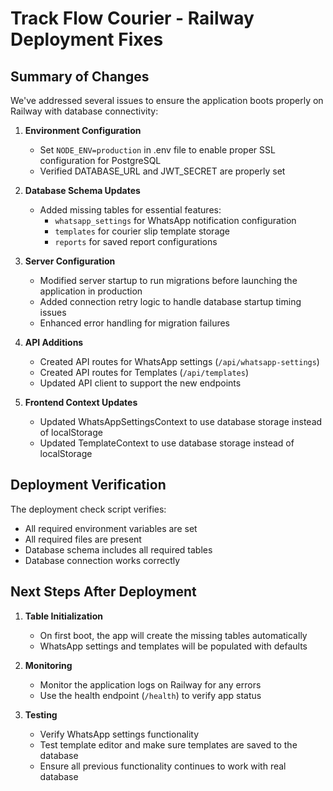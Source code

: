 # Track Flow Courier - Railway Deployment Fixes

## Summary of Changes

We've addressed several issues to ensure the application boots properly on Railway with database connectivity:

1. **Environment Configuration**
   - Set `NODE_ENV=production` in .env file to enable proper SSL configuration for PostgreSQL
   - Verified DATABASE_URL and JWT_SECRET are properly set

2. **Database Schema Updates**
   - Added missing tables for essential features:
     - `whatsapp_settings` for WhatsApp notification configuration
     - `templates` for courier slip template storage
     - `reports` for saved report configurations

3. **Server Configuration**
   - Modified server startup to run migrations before launching the application in production
   - Added connection retry logic to handle database startup timing issues
   - Enhanced error handling for migration failures

4. **API Additions**
   - Created API routes for WhatsApp settings (`/api/whatsapp-settings`)
   - Created API routes for Templates (`/api/templates`)
   - Updated API client to support the new endpoints

5. **Frontend Context Updates**
   - Updated WhatsAppSettingsContext to use database storage instead of localStorage
   - Updated TemplateContext to use database storage instead of localStorage

## Deployment Verification

The deployment check script verifies:
- All required environment variables are set
- All required files are present
- Database schema includes all required tables
- Database connection works correctly

## Next Steps After Deployment

1. **Table Initialization**
   - On first boot, the app will create the missing tables automatically
   - WhatsApp settings and templates will be populated with defaults

2. **Monitoring**
   - Monitor the application logs on Railway for any errors
   - Use the health endpoint (`/health`) to verify app status

3. **Testing**
   - Verify WhatsApp settings functionality
   - Test template editor and make sure templates are saved to the database
   - Ensure all previous functionality continues to work with real database
